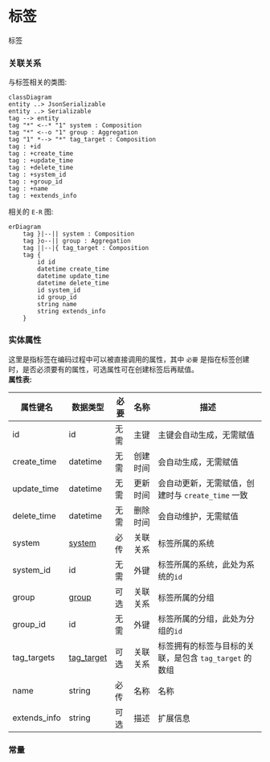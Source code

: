 # 标签  
标签




### 关联关系  


与标签相关的类图:  
```mermaid
classDiagram
entity ..> JsonSerializable
entity ..> Serializable
tag --> entity
tag "*" <--* "1" system : Composition  
tag "*" <--o "1" group : Aggregation  
tag "1" *--> "*" tag_target : Composition  
tag : +id  
tag : +create_time  
tag : +update_time  
tag : +delete_time  
tag : +system_id  
tag : +group_id  
tag : +name  
tag : +extends_info  
```






相关的 `E-R` 图:  
```mermaid
erDiagram
    tag }|--|| system : Composition  
    tag }o--|| group : Aggregation  
    tag ||--|{ tag_target : Composition  
    tag {
        id id  
        datetime create_time  
        datetime update_time  
        datetime delete_time  
        id system_id  
        id group_id  
        string name  
        string extends_info  
    }
```




### 实体属性

这里是指标签在编码过程中可以被直接调用的属性，其中 `必要` 是指在标签创建时，是否必须要有的属性，可选属性可在创建标签后再赋值。  
**属性表:**   

|属性键名|数据类型|必要|名称|描述|
|----|----|----|----|----|
|id|id|无需|主键|主键会自动生成，无需赋值|
|create_time|datetime|无需|创建时间|会自动生成，无需赋值|
|update_time|datetime|无需|更新时间|会自动更新，无需赋值，创建时与 `create_time` 一致|
|delete_time|datetime|无需|删除时间|会自动维护，无需赋值|
|system|[system](entity/system.md)|必传|关联关系|标签所属的系统|
|system_id|id|无需|外键|标签所属的系统，此处为系统的`id`|
|group|[group](entity/group.md)|可选|关联关系|标签所属的分组|
|group_id|id|无需|外键|标签所属的分组，此处为分组的`id`|
|tag_targets|[tag_target](entity/tag_target.md)|可选|关联关系|标签拥有的标签与目标的关联，是包含 `tag_target` 的数组|
|name|string|必传|名称|名称|
|extends_info|string|可选|描述|扩展信息|




### 常量




